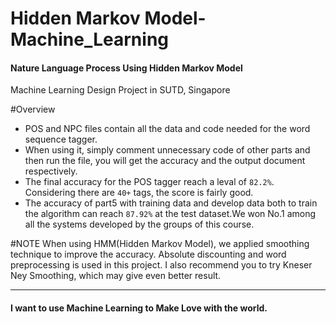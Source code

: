 Hidden Markov Model-Machine_Learning
====================================
<h4>Nature Language Process Using Hidden Markov Model</h4>
Machine Learning Design Project in SUTD, Singapore

#Overview
* POS and NPC files contain all the data and code needed for the word sequence tagger.<br>
* When using it, simply comment unnecessary code of other parts and then run the file, you will get the accuracy and the output document respectively.<br>
* The final accuracy for the POS tagger reach a leval of `82.2%`. Considering there are `40+` tags, the score is fairly good.<br>
* The accuracy of part5 with training data and develop data both to train the algorithm can reach `87.92%` at the test dataset.We won No.1 among all the systems developed by the groups of this course.<br>

#NOTE
When using HMM(Hidden Markov Model), we applied smoothing technique to improve the accuracy. Absolute discounting and word preprocessing is used in this project. I also recommend you to try Kneser Ney Smoothing, which may give even better result.

--------------------------------------------------------------
<h4>I want to use Machine Learning to Make Love with the world.</h4>
